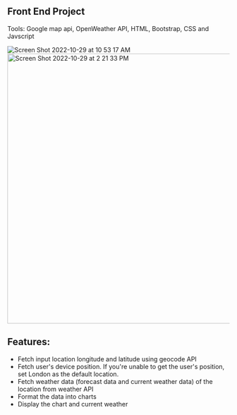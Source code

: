 ## Front End Project 
Tools: Google map api, OpenWeather API, HTML, Bootstrap, CSS and Javscript

![Screen Shot 2022-10-29 at 10 53 17 AM](https://user-images.githubusercontent.com/36496209/198841080-f3b500bc-6d85-46f3-bd30-1bf8bec8a51a.png)
<img width="612" alt="Screen Shot 2022-10-29 at 2 21 33 PM" src="https://user-images.githubusercontent.com/36496209/198849186-75c278fb-10f8-440e-8fee-a41fd255e1d1.png">


## Features:
* Fetch input location longitude and latitude using geocode API
* Fetch user's device position. If you're unable to get the user's position, set London as the default location.
* Fetch weather data (forecast data and current weather data) of the location from weather API
* Format the data into charts
* Display the chart and current weather
